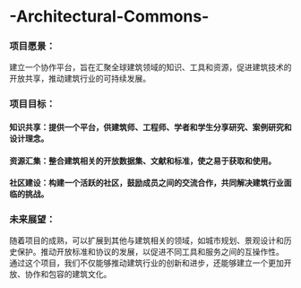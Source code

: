 # -Architectural-Commons-
### 项目愿景：
建立一个协作平台，旨在汇聚全球建筑领域的知识、工具和资源，促进建筑技术的开放共享，推动建筑行业的可持续发展。

### 项目目标：
#### 知识共享：提供一个平台，供建筑师、工程师、学者和学生分享研究、案例研究和设计理念。
#### 资源汇集：整合建筑相关的开放数据集、文献和标准，使之易于获取和使用。
#### 社区建设：构建一个活跃的社区，鼓励成员之间的交流合作，共同解决建筑行业面临的挑战。
### 未来展望：
随着项目的成熟，可以扩展到其他与建筑相关的领域，如城市规划、景观设计和历史保护。推动开放标准和协议的发展，以促进不同工具和服务之间的互操作性。
通过这个项目，我们不仅能够推动建筑行业的创新和进步，还能够建立一个更加开放、协作和包容的建筑文化。
